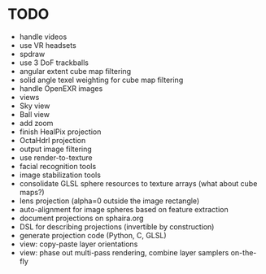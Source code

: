 # TODO

* handle videos
* use VR headsets
* spdraw
* use 3 DoF trackballs
* angular extent cube map filtering
* solid angle texel weighting for cube map filtering
* handle OpenEXR images
* views
* Sky view
* Ball view
* add zoom
* finish HealPix projection
* OctaHdrl projection
* output image filtering
* use render-to-texture
* facial recognition tools
* image stabilization tools
* consolidate GLSL sphere resources to texture arrays (what about cube maps?)
* lens projection (alpha=0 outside the image rectangle)
* auto-alignment for image spheres based on feature extraction
* document projections on sphaira.org
* DSL for describing projections (invertible by construction)
* generate projection code (Python, C, GLSL)
* view: copy-paste layer orientations
* view: phase out multi-pass rendering, combine layer samplers on-the-fly
